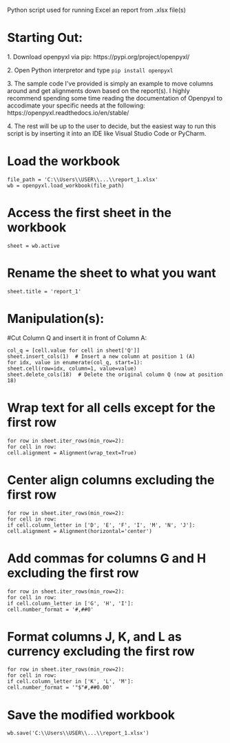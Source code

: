 Python script used for running Excel an report from .xlsx file(s)
<h1> Starting Out: </h1>
1. Download openpyxl via pip: https://pypi.org/project/openpyxl/<p></p>
2. Open Python interpretor and type <code>pip install openpyxl</code><p></p>
3. The sample code I've provided is simply an example to move columns around and get alignments down based on the report(s). I highly recommend spending some time reading the documentation of Openpyxl to accodimate your specific needs at the following: https://openpyxl.readthedocs.io/en/stable/ <p></p>
4. The rest will be up to the user to decide, but the easiest way to run this script is by inserting it into an IDE like Visual Studio Code or PyCharm.


# Load the workbook
```
file_path = 'C:\\Users\\USER\\...\\report_1.xlsx'
wb = openpyxl.load_workbook(file_path)
```

# Access the first sheet in the workbook
```
sheet = wb.active
```

# Rename the sheet to what you want
```
sheet.title = 'report_1'
```

<h1> Manipulation(s): </h1>

#Cut Column Q and insert it in front of Column A:

```
col_q = [cell.value for cell in sheet['Q']]
sheet.insert_cols(1)  # Insert a new column at position 1 (A)
for idx, value in enumerate(col_q, start=1):
sheet.cell(row=idx, column=1, value=value)
sheet.delete_cols(18)  # Delete the original column Q (now at position 18)
```

# Wrap text for all cells except for the first row
```
for row in sheet.iter_rows(min_row=2):
for cell in row:
cell.alignment = Alignment(wrap_text=True)
```

# Center align columns excluding the first row
```
for row in sheet.iter_rows(min_row=2):
for cell in row:
if cell.column_letter in ['D', 'E', 'F', 'I', 'M', 'N', 'J']:
cell.alignment = Alignment(horizontal='center')
```

# Add commas for columns G and H excluding the first row
```
for row in sheet.iter_rows(min_row=2):
for cell in row:
if cell.column_letter in ['G', 'H', 'I']:
cell.number_format = '#,##0'
```

# Format columns J, K, and L as currency excluding the first row
```
for row in sheet.iter_rows(min_row=2):
for cell in row:
if cell.column_letter in ['K', 'L', 'M']:
cell.number_format = '"$"#,##0.00'
```

# Save the modified workbook
```
wb.save('C:\\Users\\USER\\...\\report_1.xlsx')
```

